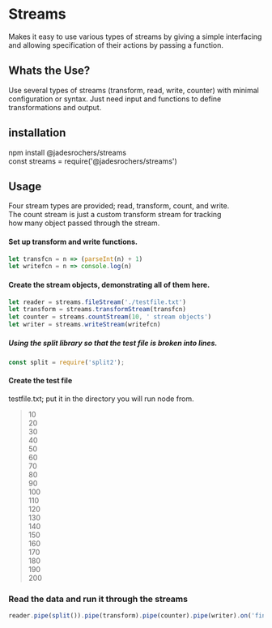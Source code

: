 # Streams
Makes it easy to use various types of streams by giving a simple interfacing  
and allowing specification of their actions by passing a function.

## Whats the Use?
Use several types of streams (transform, read, write, counter) with minimal
configuration or syntax. Just need input and functions to define
transformations and output.

## installation 
npm install @jadesrochers/streams  
const streams = require('@jadesrochers/streams')  

## Usage
Four stream types are provided; read, transform, count, and write.  
The count stream is just a custom transform stream for tracking  
how many object passed through the stream.

#### Set up transform and write functions.
```javascript
let transfcn = n => (parseInt(n) + 1)
let writefcn = n => console.log(n) 
```

#### Create the stream objects, demonstrating all of them here.
```javascript
let reader = streams.fileStream('./testfile.txt') 
let transform = streams.transformStream(transfcn) 
let counter = streams.countStream(10, ' stream objects') 
let writer = streams.writeStream(writefcn) 
```

##### Using the split library so that the test file is broken into lines.
```javascript
const split = require('split2');
```

#### Create the test file
testfile.txt; put it in the directory you will run node from.
>  10  
>  20  
>  30  
>  40  
>  50  
>  60  
>  70  
>  80  
>  90  
>  100  
>  110  
>  120  
>  130  
>  140  
>  150  
>  160  
>  170  
>  180  
>  190  
>  200  


### Read the data and run it through the streams
```javascript
reader.pipe(split()).pipe(transform).pipe(counter).pipe(writer).on('finish', () => { console.log('Stream complete, closed'); process.exit(0)}).on('error',  () => console.log('Somthing went wrong'))
```

